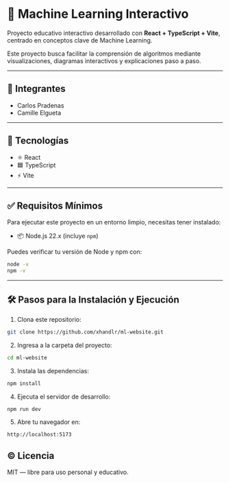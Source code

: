 # 🧠 Machine Learning Interactivo

Proyecto educativo interactivo desarrollado con **React + TypeScript + Vite**, centrado en conceptos clave de Machine Learning.

Este proyecto busca facilitar la comprensión de algoritmos mediante visualizaciones, diagramas interactivos y explicaciones paso a paso.

---

## 👥 Integrantes
- Carlos Pradenas
- Camille Elgueta

***

## 🚀 Tecnologías

- ⚛️ React
- 🟦 TypeScript
- ⚡ Vite

---

## ✅ Requisitos Mínimos

Para ejecutar este proyecto en un entorno limpio, necesitas tener instalado:

- 📦 Node.js 22.x (incluye `npm`)

Puedes verificar tu versión de Node y npm con:

```bash
node -v
npm -v
```

---

## 🛠️ Pasos para la Instalación y Ejecución

1. Clona este repositorio:

```bash
git clone https://github.com/xhandlr/ml-website.git
```

2. Ingresa a la carpeta del proyecto:

```bash
cd ml-website
```

3. Instala las dependencias:

```bash
npm install
```

4. Ejecuta el servidor de desarrollo:

```bash
npm run dev
```

5. Abre tu navegador en:

```
http://localhost:5173
```

## ©️ Licencia

MIT — libre para uso personal y educativo.

